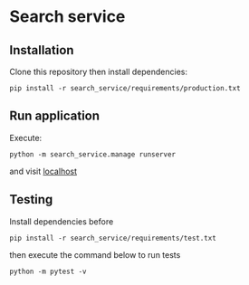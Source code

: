 # Search service
  
## Installation
Clone this repository then install dependencies:
```shell script
pip install -r search_service/requirements/production.txt
```
  
## Run application
Execute:
```shell script
python -m search_service.manage runserver
``` 
and visit [localhost](http://127.0.0.1:8000)

## Testing  
Install dependencies before
```shell script
pip install -r search_service/requirements/test.txt
```
then execute the command below to run tests
```shell script
python -m pytest -v
```